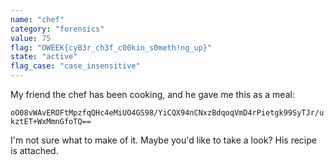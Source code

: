 ```yaml
---
name: "chef"
category: "forensics"
value: 75
flag: "OWEEK{cyB3r_ch3f_c00kin_s0meth!ng_up}"
state: "active"
flag_case: "case_insensitive"
---
```


My friend the chef has been cooking, and he gave me this as a meal:

`oO08vWAvEROFtMpzfqQHc4eMiUO4GS98/YiCQX94nCNxzBdqoqVmD4rPietgk99SyTJr/ukztET+WxMmnGfoTQ==`

I'm not sure what to make of it. Maybe you'd like to take a look? His recipe
is attached.
